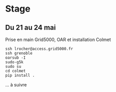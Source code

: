 # Stage


## Du 21 au 24 mai

Prise en main Grid5000, OAR et installation Colmet

```
ssh lrocher@access.grid5000.fr
ssh grenoble
oarsub -I
sudo-g5k
sudo su
cd colmet
pip install .
```


... à suivre
